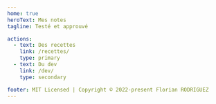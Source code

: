 ```yaml
---
home: true
heroText: Mes notes
tagline: Testé et approuvé

actions:
  - text: Des recettes
    link: /recettes/
    type: primary
  - text: Du dev
    link: /dev/
    type: secondary

footer: MIT Licensed | Copyright © 2022-present Florian RODRIGUEZ
---
```

